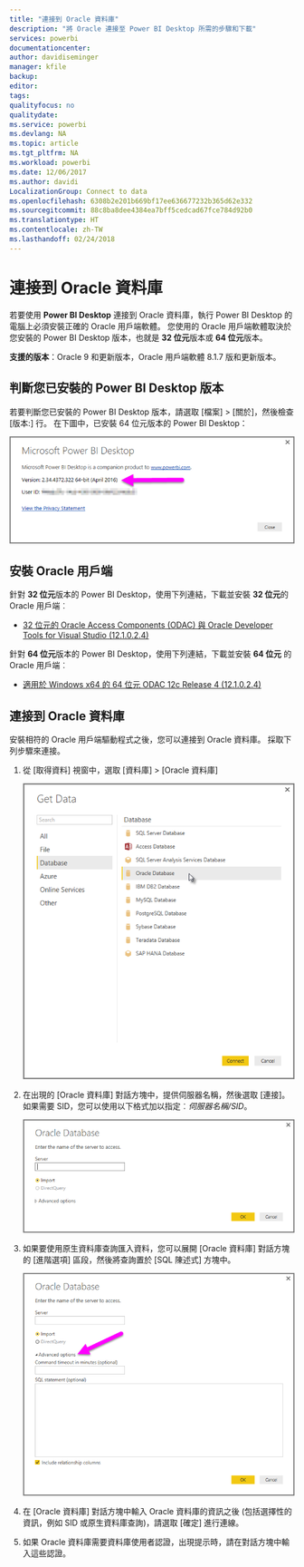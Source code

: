 ```yaml
---
title: "連接到 Oracle 資料庫"
description: "將 Oracle 連接至 Power BI Desktop 所需的步驟和下載"
services: powerbi
documentationcenter: 
author: davidiseminger
manager: kfile
backup: 
editor: 
tags: 
qualityfocus: no
qualitydate: 
ms.service: powerbi
ms.devlang: NA
ms.topic: article
ms.tgt_pltfrm: NA
ms.workload: powerbi
ms.date: 12/06/2017
ms.author: davidi
LocalizationGroup: Connect to data
ms.openlocfilehash: 6308b2e201b669bf17ee636677232b365d62e332
ms.sourcegitcommit: 88c8ba8dee4384ea7bff5cedcad67fce784d92b0
ms.translationtype: HT
ms.contentlocale: zh-TW
ms.lasthandoff: 02/24/2018
---
```

# <a name="connect-to-an-oracle-database"></a>連接到 Oracle 資料庫
若要使用 **Power BI Desktop** 連接到 Oracle 資料庫，執行 Power BI Desktop 的電腦上必須安裝正確的 Oracle 用戶端軟體。 您使用的 Oracle 用戶端軟體取決於您安裝的 Power BI Desktop 版本，也就是 **32 位元**版本或 **64 位元**版本。

**支援的版本**：Oracle 9 和更新版本，Oracle 用戶端軟體 8.1.7 版和更新版本。

## <a name="determining-which-version-of-power-bi-desktop-is-installed"></a>判斷您已安裝的 Power BI Desktop 版本
若要判斷您已安裝的 Power BI Desktop 版本，請選取 [檔案] > [關於]，然後檢查 [版本:] 行。 在下圖中，已安裝 64 位元版本的 Power BI Desktop：

![](media/desktop-connect-oracle-database/connect-oracle-database_1.png)

## <a name="installing-the-oracle-client"></a>安裝 Oracle 用戶端
針對 **32 位元**版本的 Power BI Desktop，使用下列連結，下載並安裝 **32 位元**的 Oracle 用戶端︰

* [32 位元的 Oracle Access Components (ODAC) 與 Oracle Developer Tools for Visual Studio (12.1.0.2.4)](http://www.oracle.com/technetwork/topics/dotnet/utilsoft-086879.html)

針對 **64 位元**版本的 Power BI Desktop，使用下列連結，下載並安裝 **64 位元** 的 Oracle 用戶端︰

* [適用於 Windows x64 的 64 位元 ODAC 12c Release 4 (12.1.0.2.4)](http://www.oracle.com/technetwork/database/windows/downloads/index-090165.html)

## <a name="connect-to-an-oracle-database"></a>連接到 Oracle 資料庫
安裝相符的 Oracle 用戶端驅動程式之後，您可以連接到 Oracle 資料庫。 採取下列步驟來連接。

1. 從 [取得資料] 視窗中，選取 [資料庫] > [Oracle 資料庫]
   
   ![](media/desktop-connect-oracle-database/connect-oracle-database_2.png)
2. 在出現的 [Oracle 資料庫] 對話方塊中，提供伺服器名稱，然後選取 [連接]。 如果需要 SID，您可以使用以下格式加以指定︰*伺服器名稱/SID*。
   
   ![](media/desktop-connect-oracle-database/connect-oracle-database_3.png)
3. 如果要使用原生資料庫查詢匯入資料，您可以展開 [Oracle 資料庫] 對話方塊的 [進階選項] 區段，然後將查詢置於 [SQL 陳述式] 方塊中。
   
   ![](media/desktop-connect-oracle-database/connect-oracle-database_4.png)
4. 在 [Oracle 資料庫] 對話方塊中輸入 Oracle 資料庫的資訊之後 (包括選擇性的資訊，例如 SID 或原生資料庫查詢)，請選取 [確定] 進行連線。
5. 如果 Oracle 資料庫需要資料庫使用者認證，出現提示時，請在對話方塊中輸入這些認證。

